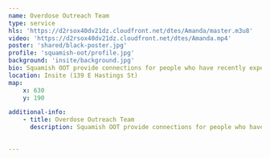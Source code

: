 ```yaml
---
name: Overdose Outreach Team
type: service
hls: 'https://d2rsox40dv21dz.cloudfront.net/dtes/Amanda/master.m3u8'
video: 'https://d2rsox40dv21dz.cloudfront.net/dtes/Amanda.mp4'
poster: 'shared/black-poster.jpg'
profile: 'squamish-oot/profile.jpg'
background: 'insite/background.jpg'
bio: Squamish OOT provide connections for people who have recently experienced opioid overdose and/or are at high risk for opioid overdose to substance use care and support. Services include navigation to appropriate services (e.g., primary care, detox, treatment, etc.), support in accessing Opioid Agonist Therapy (OAT) (e.g., methadone, suboxone, iOAT, etc.), and overdose prevention education.
location: Insite (139 E Hastings St)
map:
    x: 630
    y: 190

additional-info: 
    - title: Overdose Outreach Team
      description: Squamish OOT provide connections for people who have recently experienced opioid overdose and/or are at high risk for opioid overdose to substance use care and support. Services include navigation to appropriate services (e.g., primary care, detox, treatment, etc.), support in accessing Opioid Agonist Therapy (OAT) (e.g., methadone, suboxone, iOAT, etc.), and overdose prevention education. Currently the team serves Whistler, Pemberton, and Squamish area.
    

---
```

